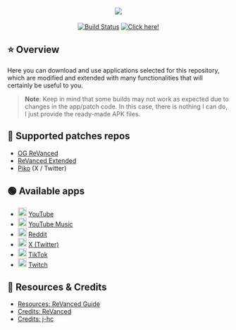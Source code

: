 <h1 align="center">
    <picture>
        <img src="https://readme-typing-svg.demolab.com?font=Google+Sans&size=25&pause=1000&color=F70000&center=true&vCenter=true&random=false&width=435&lines=%F0%9F%8C%90+ReVancedX+APK's+Repo">
    </picture>
</h1>

<p align="center">
    <a href="https://github.com/krvstek/rvx-apks/actions/workflows//build.yml"><img alt="Build Status" src="https://github.com/krvstek/rvx-apks/actions/workflows/build.yml/badge.svg"></a>
    <a href="https://github.com/krvstek/rvx-apks/releases/latest"><img alt="Click here!" src="https://img.shields.io/badge/%20Latest%20Release-FF0000?style=for-the-badge&logo=android"></a>
</p>

## ⭐ Overview
Here you can download and use applications selected for this repository, which are modified and extended with many functionalities that will certainly be useful to you.

> **Note**: Keep in mind that some builds may not work as expected due to changes in the app/patch code. In this case, there is nothing I can do, I just provide the ready-made APK files.

## 🚀 Supported patches repos
- [OG ReVanced](https://github.com/ReVanced/revanced-patches)
- [ReVanced Extended](https://github.com/inotia00/revanced-patches)
- [Piko](https://github.com/crimera/piko) (X / Twitter)

## 🟢 Available apps
- <picture><img src="https://play-lh.googleusercontent.com/lMoItBgdPPVDJsNOVtP26EKHePkwBg-PkuY9NOrc-fumRtTFP4XhpUNk_22syN4Datc=s48-rw" width="20" height="20"></picture> [YouTube](https://play.google.com/store/apps/details?id=com.google.android.youtube)
- <picture><img src="https://play-lh.googleusercontent.com/GnYnNfKBr2nysHBYgYRCQtcv_RRNN0Sosn47F5ArKJu89DMR3_jHRAazoIVsPUoaMg=w240-h480-rw" width="20" height="20"></picture> [YouTube Music](https://play.google.com/store/apps/details?id=com.google.android.apps.youtube.music)
- <picture><img src="https://play-lh.googleusercontent.com/EPRVXJ3kuRveNWrzd_50uLAwTifnSVt9XTb_wBAZT8R4yO-J9DSkmSUAxp2hza7-uYDb=w240-h480-rw" width="20" height="20"></picture> [Reddit](https://play.google.com/store/apps/details?id=com.reddit.frontpage)
- <picture><img src="https://play-lh.googleusercontent.com/XyI6Hyz9AFg7E_joVzX2zh6CpWm9B2DG2JuEz5meCFVm4-wTKTnHgqbmg62iFKe4Gzca=w240-h480-rw" width="20" height="20"></picture> [X (Twitter)](https://play.google.com/store/apps/details?id=com.twitter.android)
- <picture><img src="https://play-lh.googleusercontent.com/LdBITldj-tJxqLm-CsWSbnt4BMo2gk53cgM7mWIL-zn44m1ywLyQgxRsHKqp8r0qceXs=w240-h480-rw" width="20" height="20"></picture> [TikTok](https://play.google.com/store/apps/details?id=com.zhiliaoapp.musically)
- <picture><img src="https://play-lh.googleusercontent.com/QLQzL-MXtxKEDlbhrQCDw-REiDsA9glUH4m16syfar_KVLRXlzOhN7tmAceiPerv4Jg=s48-rw" width="20" height="20"></picture> [Twitch](https://play.google.com/store/apps/details?id=tv.twitch.android.app)

## 📜 Resources & Credits
- [Resources: ReVanced Guide](https://kazimmt.github.io/RVX-Features)
- [Credits: ReVanced](https://github.com/revanced)
- [Credits: j-hc](https://github.com/j-hc)
